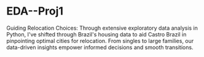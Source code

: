# EDA--Proj1
Guiding Relocation Choices: Through extensive exploratory data analysis in Python, I've shifted through Brazil's housing data to aid Castro Brazil in pinpointing optimal cities for relocation. From singles to large families, our data-driven insights empower informed decisions and smooth transitions.
